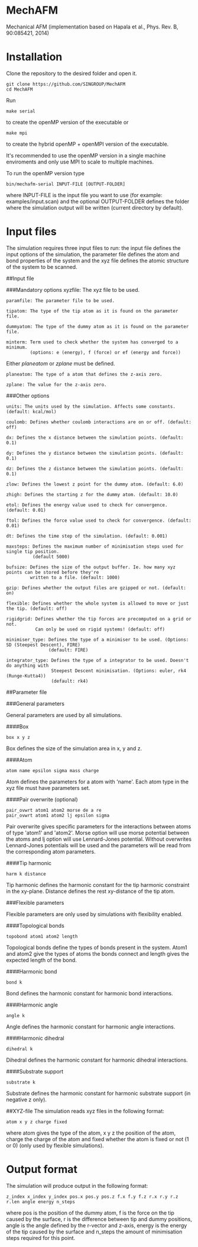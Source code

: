 MechAFM
=======

Mechanical AFM (implementation based on Hapala et al., Phys. Rev. B, 90:085421, 2014)

Installation
============
Clone the repository to the desired folder and open it.

```
git clone https://github.com/SINGROUP/MechAFM
cd MechAFM
```

Run 

```
make serial
```
to create the openMP version of the executable or 

```
make mpi
```
to create the hybrid openMP + openMPI version of the executable.

It's recommended to use the openMP version in a single machine enviroments and only use MPI to scale to multiple machines.

To run the openMP version type

```
bin/mechafm-serial INPUT-FILE [OUTPUT-FOLDER]
```
where INPUT-FILE is the input file you want to use (for example: examples/input.scan) and the optional OUTPUT-FOLDER defines the folder where the simulation output will be written (current directory by default).


Input files
===========

The simulation requires three input files to run: the input file defines the input options of the simulation, the parameter file defines the atom and bond properties of the system and the xyz file defines the atomic structure of the system to be scanned.

##Input file

###Mandatory options
    xyzfile: The xyz file to be used.
  
    paramfile: The parameter file to be used.
  
    tipatom: The type of the tip atom as it is found on the parameter file.
  
    dummyatom: The type of the dummy atom as it is found on the parameter file.
  
    minterm: Term used to check whether the system has converged to a minimum.
             (options: e (energy), f (force) or ef (energy and force))

Either *planeatom* or *zplane* must be defined.

    planeatom: The type of a atom that defines the z-axis zero.
  
    zplane: The value for the z-axis zero.
  
###Other options
  
    units: The units used by the simulation. Affects some constants. (default: kcal/mol)
  
    coulomb: Defines whether coulomb interactions are on or off. (default: off)
  
    dx: Defines the x distance between the simulation points. (default: 0.1)
    
    dy: Defines the y distance between the simulation points. (default: 0.1)
    
    dz: Defines the z distance between the simulation points. (default: 0.1)
    
    zlow: Defines the lowest z point for the dummy atom. (default: 6.0)
    
    zhigh: Defines the starting z for the dummy atom. (default: 10.0)
    
    etol: Defines the energy value used to check for convergence. (default: 0.01)
    
    ftol: Defines the force value used to check for convergence. (default: 0.01)
    
    dt: Defines the time step of the simulation. (default: 0.001)
    
    maxsteps: Defines the maximum number of minimisation steps used for single tip position.
              (default 5000)
    
    bufsize: Defines the size of the output buffer. Ie. how many xyz points can be stored before they're 
             written to a file. (default: 1000)
    
    gzip: Defines whether the output files are gzipped or not. (default: on)
    
    flexible: Defines whether the whole system is allowed to move or just the tip. (default: off)
    
    rigidgrid: Defines whether the tip forces are precomputed on a grid or not. 
               Can only be used on rigid systems! (default: off)
    
    minimiser_type: Defines the type of a minimiser to be used. (Options: SD (Steepest Descent), FIRE)
                    (default: FIRE)
    
    integrator_type: Defines the type of a integrator to be used. Doesn't do anything with 
                     Steepest Descent minimisation. (Options: euler, rk4 (Runge-Kutta4))
                     (default: rk4)
                     

##Parameter file

###General parameters

General parameters are used by all simulations.

####Box
```
box x y z
```
Box defines the size of the simulation area in x, y and z.

####Atom
```
atom name epsilon sigma mass charge
```
Atom defines the parameters for a atom with 'name'. Each atom type in the xyz file must have parameters set.

####Pair overwrite (optional)
```
pair_ovwrt atom1 atom2 morse de a re
pair_ovwrt atom1 atom2 lj epsilon sigma
```
Pair overwrite gives specific parameters for the interactions between atoms of type 'atom1' and 'atom2'. Morse option will use morse potential between the atoms and lj option will use Lennard-Jones potential. Without overwrites Lennard-Jones potentials will be used and the parameters will be read from the corresponding atom parameters.

####Tip harmonic
```
harm k distance
```
Tip harmonic defines the harmonic constant for the tip harmonic constraint in the xy-plane. Distance defines the rest xy-distance of the tip atom.

###Flexible parameters

Flexible parameters are only used by simulations with flexibility enabled.

####Topological bonds
```
topobond atom1 atom2 length
```
Topological bonds define the types of bonds present in the system. Atom1 and atom2 give the types of atoms the bonds connect and length gives the expected length of the bond.

####Harmonic bond
```
bond k
```
Bond defines the harmonic constant for harmonic bond interactions.

####Harmonic angle
```
angle k
```
Angle defines the harmonic constant for harmonic angle interactions.


####Harmonic dihedral
```
dihedral k
```
Dihedral defines the harmonic constant for harmonic dihedral interactions.


####Substrate support
```
substrate k
```
Substrate defines the harmonic constant for harmonic substrate support (in negative z only).


##XYZ-file
The simulation reads xyz files in the following format:
```
atom x y z charge fixed
```
where atom gives the type of the atom, x y z the position of the atom, charge the charge of the atom and fixed whether the atom is fixed or not (1 or 0) (only used by flexible simulations).

Output format
=============

The simulation will produce output in the following format:
```
z_index x_index y_index pos.x pos.y pos.z f.x f.y f.z r.x r.y r.z r.len angle energy n_steps
```
where pos is the position of the dummy atom, f is the force on the tip caused by the surface, r is the difference between tip and dummy positions, angle is the angle defined by the r-vector and z-axis, energy is the energy of the tip caused by the surface and n_steps the amount of minimisation steps required for this point.
